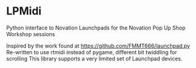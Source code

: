 # LPMidi
Python interface to Novation Launchpads for the Novation Pop Up Shop Workshop sessions

Inspired by the work found at https://github.com/FMMT666/launchpad.py
Re-written to use rtmidi instead of pygame, different bit twiddling for scrolling
This library supports a very limited set of Launchpad devices.

